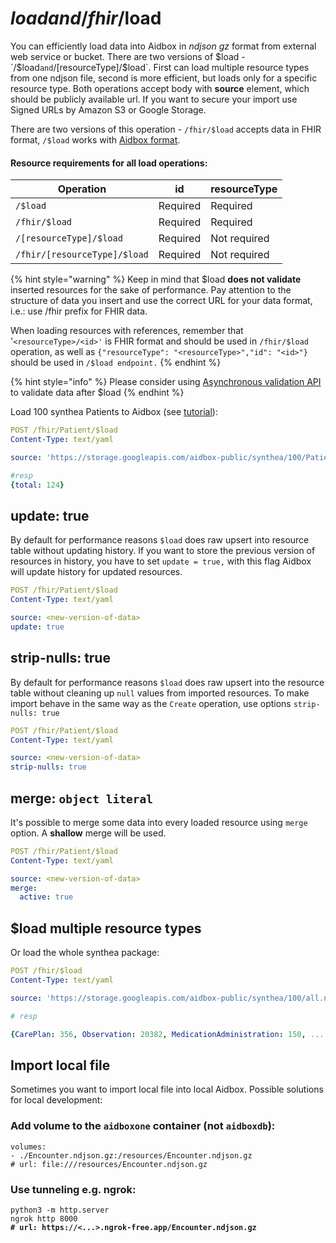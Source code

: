 # $load and /fhir/$load

You can efficiently load data into Aidbox in _ndjson_ _gz_ format from external web service or bucket. There are two versions of $load - `/$load` and `/[resourceType]/$load`. First can load multiple resource types from one ndjson file, second is more efficient, but loads only for a specific resource type. Both operations accept body with **source** element, which should be publicly available url. If you want to secure your import use Signed URLs by Amazon S3 or Google Storage.

There are two versions of this operation - `/fhir/$load` accepts data in FHIR format, `/$load` works with [Aidbox format](../rest-api/other/aidbox-and-fhir-formats.md).

#### Resource requirements for all load operations:

| Operation                    | id       | resourceType |
| ---------------------------- | -------- | ------------ |
| `/$load`                     | Required | Required     |
| `/fhir/$load`                | Required | Required     |
| `/[resourceType]/$load`      | Required | Not required |
| `/fhir/[resourceType]/$load` | Required | Not required |

{% hint style="warning" %}
Keep in mind that $load **does not validate** inserted resources for the sake of performance. Pay attention to the structure of data you insert and use the correct URL for your data format, i.e.: use /fhir prefix for FHIR data.

When loading resources with references, remember that '`<resourceType>/<id>'` is FHIR format and should be used in `/fhir/$load` operation, as well as `{"resourceType": "<resourceType>","id": "<id>"}` should be used in `/$load endpoint.`
{% endhint %}

{% hint style="info" %}
Please consider using [Asynchronous validation API](../../modules/profiling-and-validation/asynchronous-resource-validation.md#asynchronous-batch-validation-draft) to validate data after $load
{% endhint %}

Load 100 synthea Patients to Aidbox (see [tutorial](../../tutorials/bulk-api-tutorials/synthea-by-bulk-api.md)):

```yaml
POST /fhir/Patient/$load
Content-Type: text/yaml

source: 'https://storage.googleapis.com/aidbox-public/synthea/100/Patient.ndjson.gz'

#resp
{total: 124}
```

## update: true

By default for performance reasons `$load` does raw upsert into resource table without updating history. If you want to store the previous version of resources in history, you have to set `update = true,` with this flag Aidbox will update history for updated resources.

```yaml
POST /fhir/Patient/$load
Content-Type: text/yaml

source: <new-version-of-data>
update: true
```

## strip-nulls: true

By default for performance reasons `$load` does raw upsert into the resource table without cleaning up `null` values from imported resources. To make import behave in the same way as the `Create` operation, use options `strip-nulls: true`

```yaml
POST /fhir/Patient/$load
Content-Type: text/yaml

source: <new-version-of-data>
strip-nulls: true
```

## merge: `object literal`

It's possible to merge some data into every loaded resource using `merge` option. A **shallow** merge will be used.

```yaml
POST /fhir/Patient/$load
Content-Type: text/yaml

source: <new-version-of-data>
merge:
  active: true
```

## $load multiple resource types

Or load the whole synthea package:

```yaml
POST /fhir/$load
Content-Type: text/yaml

source: 'https://storage.googleapis.com/aidbox-public/synthea/100/all.ndjson.gz'

# resp

{CarePlan: 356, Observation: 20382, MedicationAdministration: 150, .... }
```

## Import local file

Sometimes you want to import local file into local Aidbox. Possible solutions for local development:

### Add volume to the `aidboxone` container (not `aidboxdb`):

```
volumes:
- ./Encounter.ndjson.gz:/resources/Encounter.ndjson.gz
# url: file:///resources/Encounter.ndjson.gz
```

### Use tunneling e.g. ngrok:

<pre><code>python3 -m http.server 
ngrok http 8000
<strong># url: https://&#x3C;...>.ngrok-free.app/Encounter.ndjson.gz
</strong></code></pre>
